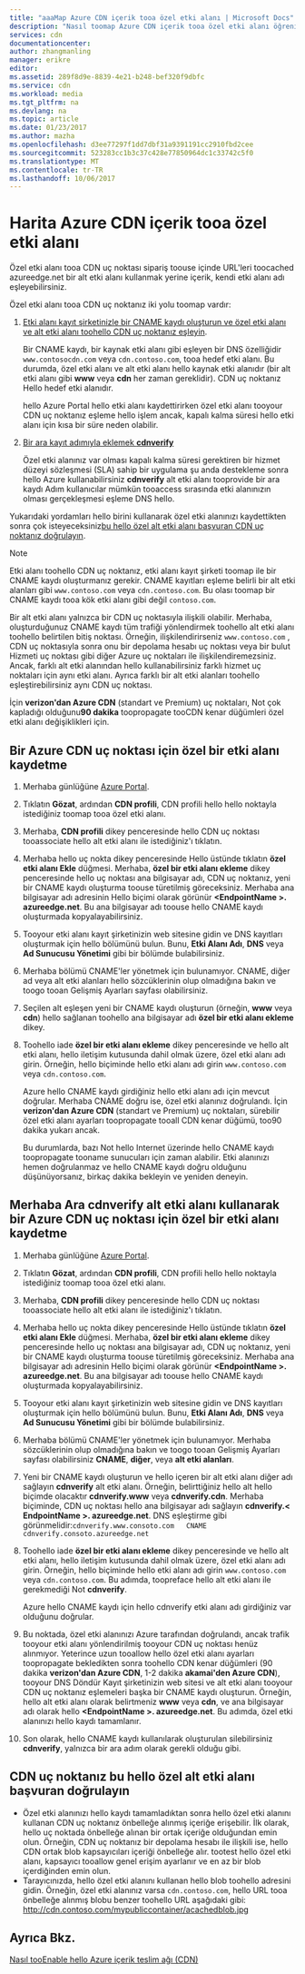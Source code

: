 ```yaml
---
title: "aaaMap Azure CDN içerik tooa özel etki alanı | Microsoft Docs"
description: "Nasıl toomap Azure CDN içerik tooa özel etki alanı öğrenin."
services: cdn
documentationcenter: 
author: zhangmanling
manager: erikre
editor: 
ms.assetid: 289f8d9e-8839-4e21-b248-bef320f9dbfc
ms.service: cdn
ms.workload: media
ms.tgt_pltfrm: na
ms.devlang: na
ms.topic: article
ms.date: 01/23/2017
ms.author: mazha
ms.openlocfilehash: d3ee77297f1dd7dbf31a9391191cc2910fbd2cee
ms.sourcegitcommit: 523283cc1b3c37c428e77850964dc1c33742c5f0
ms.translationtype: MT
ms.contentlocale: tr-TR
ms.lasthandoff: 10/06/2017
---
```

# <a name="map-azure-cdn-content-tooa-custom-domain"></a>Harita Azure CDN içerik tooa özel etki alanı
Özel etki alanı tooa CDN uç noktası sipariş toouse içinde URL'leri toocached azureedge.net bir alt etki alanı kullanmak yerine içerik, kendi etki alanı adı eşleyebilirsiniz.

Özel etki alanı tooa CDN uç noktanız iki yolu toomap vardır:

1. [Etki alanı kayıt şirketinizle bir CNAME kaydı oluşturun ve özel etki alanı ve alt etki alanı toohello CDN uç noktanız eşleyin](#register-a-custom-domain-for-an-azure-cdn-endpoint).
   
    Bir CNAME kaydı, bir kaynak etki alanı gibi eşleyen bir DNS özelliğidir `www.contosocdn.com` veya `cdn.contoso.com`, tooa hedef etki alanı. Bu durumda, özel etki alanı ve alt etki alanı hello kaynak etki alanıdır (bir alt etki alanı gibi **www** veya **cdn** her zaman gereklidir). CDN uç noktanız Hello hedef etki alanıdır.  
   
    hello Azure Portal hello etki alanı kaydettirirken özel etki alanı tooyour CDN uç noktanız eşleme hello işlem ancak, kapalı kalma süresi hello etki alanı için kısa bir süre neden olabilir.
2. [Bir ara kayıt adımıyla eklemek **cdnverify**](#register-a-custom-domain-for-an-azure-cdn-endpoint-using-the-intermediary-cdnverify-subdomain)
   
    Özel etki alanınız var olması kapalı kalma süresi gerektiren bir hizmet düzeyi sözleşmesi (SLA) sahip bir uygulama şu anda destekleme sonra hello Azure kullanabilirsiniz **cdnverify** alt etki alanı tooprovide bir ara kaydı Adım kullanıcılar mümkün tooaccess sırasında etki alanınızın olması gerçekleşmesi eşleme DNS hello.  

Yukarıdaki yordamları hello birini kullanarak özel etki alanınızı kaydettikten sonra çok isteyeceksiniz[bu hello özel alt etki alanı başvuran CDN uç noktanız doğrulayın](#verify-that-the-custom-subdomain-references-your-cdn-endpoint).

> [!NOTE]
> Etki alanı toohello CDN uç noktanız, etki alanı kayıt şirketi toomap ile bir CNAME kaydı oluşturmanız gerekir. CNAME kayıtları eşleme belirli bir alt etki alanları gibi `www.contoso.com` veya `cdn.contoso.com`. Bu olası toomap bir CNAME kaydı tooa kök etki alanı gibi değil `contoso.com`.
> 
> Bir alt etki alanı yalnızca bir CDN uç noktasıyla ilişkili olabilir. Merhaba, oluşturduğunuz CNAME kaydı tüm trafiği yönlendirmek toohello alt etki alanı toohello belirtilen bitiş noktası.  Örneğin, ilişkilendirirseniz `www.contoso.com` , CDN uç noktasıyla sonra onu bir depolama hesabı uç noktası veya bir bulut Hizmeti uç noktası gibi diğer Azure uç noktaları ile ilişkilendiremezsiniz. Ancak, farklı alt etki alanından hello kullanabilirsiniz farklı hizmet uç noktaları için aynı etki alanı. Ayrıca farklı bir alt etki alanları toohello eşleştirebilirsiniz aynı CDN uç noktası.
> 
> İçin **verizon'dan Azure CDN** (standart ve Premium) uç noktaları, Not çok kapladığı olduğunu**90 dakika** toopropagate tooCDN kenar düğümleri özel etki alanı değişiklikleri için.
> 
> 

## <a name="register-a-custom-domain-for-an-azure-cdn-endpoint"></a>Bir Azure CDN uç noktası için özel bir etki alanı kaydetme
1. Merhaba günlüğüne [Azure Portal](https://portal.azure.com/).
2. Tıklatın **Gözat**, ardından **CDN profili**, CDN profili hello hello noktayla istediğiniz toomap tooa özel etki alanı.  
3. Merhaba, **CDN profili** dikey penceresinde hello CDN uç noktası tooassociate hello alt etki alanı ile istediğiniz'ı tıklatın.
4. Merhaba hello uç nokta dikey penceresinde Hello üstünde tıklatın **özel etki alanı Ekle** düğmesi.  Merhaba, **özel bir etki alanı ekleme** dikey penceresinde hello uç noktası ana bilgisayar adı, CDN uç noktanız, yeni bir CNAME kaydı oluşturma toouse türetilmiş göreceksiniz. Merhaba ana bilgisayar adı adresinin Hello biçimi olarak görünür  **&lt;EndpointName >. azureedge.net**.  Bu ana bilgisayar adı toouse hello CNAME kaydı oluşturmada kopyalayabilirsiniz.  
5. Tooyour etki alanı kayıt şirketinizin web sitesine gidin ve DNS kayıtları oluşturmak için hello bölümünü bulun. Bunu, **Etki Alanı Adı**, **DNS** veya **Ad Sunucusu Yönetimi** gibi bir bölümde bulabilirsiniz.
6. Merhaba bölümü CNAME'ler yönetmek için bulunamıyor. CNAME, diğer ad veya alt etki alanları hello sözcüklerinin olup olmadığına bakın ve toogo tooan Gelişmiş Ayarları sayfası olabilirsiniz.
7. Seçilen alt eşleşen yeni bir CNAME kaydı oluşturun (örneğin, **www** veya **cdn**) hello sağlanan toohello ana bilgisayar adı **özel bir etki alanı ekleme** dikey. 
8. Toohello iade **özel bir etki alanı ekleme** dikey penceresinde ve hello alt etki alanı, hello iletişim kutusunda dahil olmak üzere, özel etki alanı adı girin. Örneğin, hello biçiminde hello etki alanı adı girin `www.contoso.com` veya `cdn.contoso.com`.   
   
   Azure hello CNAME kaydı girdiğiniz hello etki alanı adı için mevcut doğrular. Merhaba CNAME doğru ise, özel etki alanınız doğrulandı.  İçin **verizon'dan Azure CDN** (standart ve Premium) uç noktaları, sürebilir özel etki alanı ayarları toopropagate tooall CDN kenar düğümü, too90 dakika yukarı ancak.  
   
   Bu durumlarda, bazı Not hello Internet üzerinde hello CNAME kaydı toopropagate tooname sunucuları için zaman alabilir. Etki alanınızı hemen doğrulanmaz ve hello CNAME kaydı doğru olduğunu düşünüyorsanız, birkaç dakika bekleyin ve yeniden deneyin.

## <a name="register-a-custom-domain-for-an-azure-cdn-endpoint-using-hello-intermediary-cdnverify-subdomain"></a>Merhaba Ara cdnverify alt etki alanı kullanarak bir Azure CDN uç noktası için özel bir etki alanı kaydetme
1. Merhaba günlüğüne [Azure Portal](https://portal.azure.com/).
2. Tıklatın **Gözat**, ardından **CDN profili**, CDN profili hello hello noktayla istediğiniz toomap tooa özel etki alanı.  
3. Merhaba, **CDN profili** dikey penceresinde hello CDN uç noktası tooassociate hello alt etki alanı ile istediğiniz'ı tıklatın.
4. Merhaba hello uç nokta dikey penceresinde Hello üstünde tıklatın **özel etki alanı Ekle** düğmesi.  Merhaba, **özel bir etki alanı ekleme** dikey penceresinde hello uç noktası ana bilgisayar adı, CDN uç noktanız, yeni bir CNAME kaydı oluşturma toouse türetilmiş göreceksiniz. Merhaba ana bilgisayar adı adresinin Hello biçimi olarak görünür  **&lt;EndpointName >. azureedge.net**.  Bu ana bilgisayar adı toouse hello CNAME kaydı oluşturmada kopyalayabilirsiniz.
5. Tooyour etki alanı kayıt şirketinizin web sitesine gidin ve DNS kayıtları oluşturmak için hello bölümünü bulun. Bunu, **Etki Alanı Adı**, **DNS** veya **Ad Sunucusu Yönetimi** gibi bir bölümde bulabilirsiniz.
6. Merhaba bölümü CNAME'ler yönetmek için bulunamıyor. Merhaba sözcüklerinin olup olmadığına bakın ve toogo tooan Gelişmiş Ayarları sayfası olabilirsiniz **CNAME**, **diğer**, veya **alt etki alanları**.
7. Yeni bir CNAME kaydı oluşturun ve hello içeren bir alt etki alanı diğer adı sağlayın **cdnverify** alt etki alanı. Örneğin, belirttiğiniz hello alt hello biçimde olacaktır **cdnverify.www** veya **cdnverify.cdn**. Merhaba biçiminde, CDN uç noktası hello ana bilgisayar adı sağlayın **cdnverify.&lt; EndpointName >. azureedge.net**. DNS eşleştirme gibi görünmelidir:`cdnverify.www.consoto.com   CNAME   cdnverify.consoto.azureedge.net`  
8. Toohello iade **özel bir etki alanı ekleme** dikey penceresinde ve hello alt etki alanı, hello iletişim kutusunda dahil olmak üzere, özel etki alanı adı girin. Örneğin, hello biçiminde hello etki alanı adı girin `www.contoso.com` veya `cdn.contoso.com`. Bu adımda, toopreface hello alt etki alanı ile gerekmediği Not **cdnverify**.  
   
    Azure hello CNAME kaydı için hello cdnverify etki alanı adı girdiğiniz var olduğunu doğrular.
9. Bu noktada, özel etki alanınızı Azure tarafından doğrulandı, ancak trafik tooyour etki alanı yönlendirilmiş tooyour CDN uç noktası henüz alınmıyor. Yeterince uzun tooallow hello özel etki alanı ayarları toopropagate bekledikten sonra toohello CDN kenar düğümleri (90 dakika **verizon'dan Azure CDN**, 1-2 dakika **akamai'den Azure CDN**), tooyour DNS Döndür Kayıt şirketinizin web sitesi ve alt etki alanı tooyour CDN uç noktanız eşlemeleri başka bir CNAME kaydı oluşturun. Örneğin, hello alt etki alanı olarak belirtmeniz **www** veya **cdn**, ve ana bilgisayar adı olarak hello  **&lt;EndpointName >. azureedge.net**. Bu adımda, özel etki alanınızı hello kaydı tamamlanır.
10. Son olarak, hello CNAME kaydı kullanılarak oluşturulan silebilirsiniz **cdnverify**, yalnızca bir ara adım olarak gerekli olduğu gibi.  

## <a name="verify-that-hello-custom-subdomain-references-your-cdn-endpoint"></a>CDN uç noktanız bu hello özel alt etki alanı başvuran doğrulayın
* Özel etki alanınızı hello kaydı tamamladıktan sonra hello özel etki alanını kullanan CDN uç noktanız önbelleğe alınmış içeriğe erişebilir.
  İlk olarak, hello uç noktada önbelleğe alınan bir ortak içeriğe olduğundan emin olun. Örneğin, CDN uç noktanız bir depolama hesabı ile ilişkili ise, hello CDN ortak blob kapsayıcıları içeriği önbelleğe alır. tootest hello özel etki alanı, kapsayıcı tooallow genel erişim ayarlanır ve en az bir blob içerdiğinden emin olun.
* Tarayıcınızda, hello özel etki alanını kullanan hello blob toohello adresini gidin. Örneğin, özel etki alanınız varsa `cdn.contoso.com`, hello URL tooa önbelleğe alınmış blobu benzer toohello URL aşağıdaki gibi: http://cdn.contoso.com/mypubliccontainer/acachedblob.jpg

## <a name="see-also"></a>Ayrıca Bkz.
[Nasıl tooEnable hello Azure içerik teslim ağı (CDN)](cdn-create-new-endpoint.md)  

